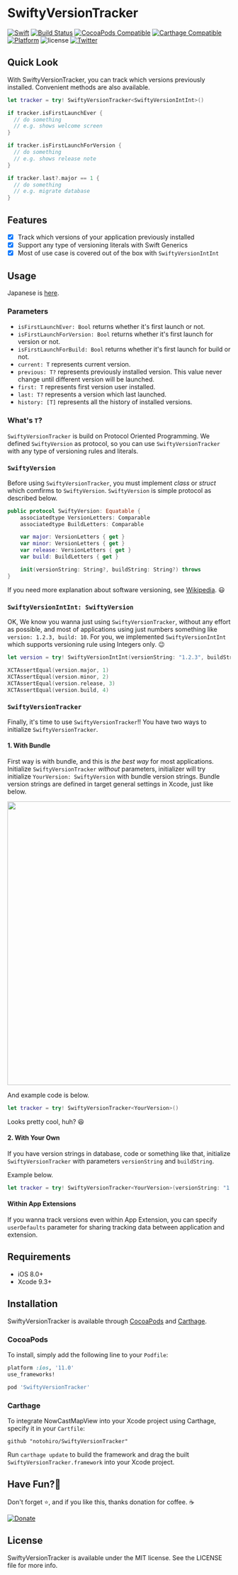 # SwiftyVersionTracker

[![Swift](https://img.shields.io/badge/Swift-4.1%2B-orange.svg)](https://swift.org)
[![Build Status](https://www.bitrise.io/app/0a56a372c9f524d7/status.svg?token=cy653i_YsFGGSC6_qNonrw&branch=master)](https://www.bitrise.io/app/0a56a372c9f524d7)
[![CocoaPods Compatible](https://img.shields.io/cocoapods/v/SwiftyVersionTracker.svg)](https://img.shields.io/cocoapods/v/SwiftyVersionTracker.svg)
[![Carthage Compatible](https://img.shields.io/badge/Carthage-compatible-4BC51D.svg?style=flat)](https://github.com/Carthage/Carthage)
[![Platform](https://img.shields.io/cocoapods/p/NowCastMapView.svg?style=flat)](http://cocoapods.org/pods/NowCastMapView)
![license](https://cocoapod-badges.herokuapp.com/l/URWeatherView/badge.png)
[![Twitter](https://img.shields.io/badge/twitter-@notohiro-blue.svg?style=flat)](http://twitter.com/notohiro)

## Quick Look
With SwiftyVersionTracker, you can track which versions previously installed. Convenient methods are also available.

```Swift
let tracker = try! SwiftyVersionTracker<SwiftyVersionIntInt>()

if tracker.isFirstLaunchEver {
  // do something
  // e.g. shows welcome screen
}

if tracker.isFirstLaunchForVersion {
  // do something
  // e.g. shows release note
}

if tracker.last?.major == 1 {
  // do something
  // e.g. migrate database
}
```

## Features

- [x] Track which versions of your application previously installed
- [x] Support any type of versioning literals with Swift Generics
- [x] Most of use case is covered out of the box with `SwiftyVersionIntInt`

## Usage

Japanese is [here](http://qiita.com/notohiro/items/5df626edbca03ca540d0).

### Parameters

- `isFirstLaunchEver: Bool` returns whether it's first launch or not.
- `isFirstLaunchForVersion: Bool` returns whether it's first launch for version or not.
- `isFirstLaunchForBuild: Bool` returns whether it's first launch for build or not.
- `current: T` represents current version.
- `previous: T?` represents previously installed version. This value never change until different version will be launched.
- `first: T` represents first version user installed.
- `last: T?` represents a version which last launched.
- `history: [T]` represents all the history of installed versions.

### What's `T`?

`SwiftyVersionTracker` is build on Protocol Oriented Programming. We defined `SwiftyVersion` as protocol, so you can use `SwiftyVersionTracker` with any type of versioning rules and literals.

### `SwiftyVersion`

Before using `SwiftyVersionTracker`, you must implement _class_ or _struct_ which comfirms to `SwiftyVersion`. `SwiftyVersion` is simple protocol as described below.

```Swift
public protocol SwiftyVersion: Equatable {
	associatedtype VersionLetters: Comparable
	associatedtype BuildLetters: Comparable

	var major: VersionLetters { get }
	var minor: VersionLetters { get }
	var release: VersionLetters { get }
	var build: BuildLetters { get }

	init(versionString: String?, buildString: String?) throws
}
```
If you need more explanation about software versioning, see [Wikipedia](https://en.wikipedia.org/wiki/Software_versioning). 😃

### `SwiftyVersionIntInt: SwiftyVersion`

OK, We know you wanna just using `SwiftyVersionTracker`, without any effort as possible, and most of applications using just numbers something like `version: 1.2.3, build: 10`. For you, we implemented `SwiftyVersionIntInt` which supports versioning rule using Integers only. 😉

```Swift
let version = try! SwiftyVersionIntInt(versionString: "1.2.3", buildString: "4")

XCTAssertEqual(version.major, 1)
XCTAssertEqual(version.minor, 2)
XCTAssertEqual(version.release, 3)
XCTAssertEqual(version.build, 4)
```

### `SwiftyVersionTracker`

Finally, it's time to use `SwiftyVersionTracker`!! You have two ways to initialize `SwiftyVersionTracker`.

#### 1. With Bundle

First way is with bundle, and this is _the best way_ for most applications. Initialize `SwiftyVersionTracker` _without_ parameters, initializer will try initialize `YourVersion: SwiftyVersion`
with bundle version strings. Bundle version strings are defined in target general settings in Xcode, just like below.

<img src="https://raw.githubusercontent.com/notohiro/SwiftyVersionTracker/master/VersionStrings.png" width="640">

And example code is below.

```Swift
let tracker = try! SwiftyVersionTracker<YourVersion>()
```
Looks pretty cool, huh? 😆

#### 2. With Your Own

If you have version strings in database, code or something like that, initialize `SwiftyVersionTracker` with parameters `versionString` and `buildString`.

Example below.

```Swift
let tracker = try! SwiftyVersionTracker<YourVersion>(versionString: "1.2.3", buildString: "a123")
```

#### Within App Extensions

If you wanna track versions even within App Extension, you can specify `userDefaults` parameter for sharing tracking data between application and extension.

## Requirements

- iOS 8.0+
- Xcode 9.3+

## Installation

SwiftyVersionTracker is available through [CocoaPods](http://cocoapods.org) and [Carthage](https://github.com/Carthage/Carthage).

### CocoaPods

To install, simply add the following line to your `Podfile`:

```ruby
platform :ios, '11.0'
use_frameworks!

pod 'SwiftyVersionTracker'
```

### Carthage

To integrate NowCastMapView into your Xcode project using Carthage, specify it in your `Cartfile`:

```ogdl
github "notohiro/SwiftyVersionTracker"
```

Run `carthage update` to build the framework and drag the built `SwiftyVersionTracker.framework` into your Xcode project.

## Have Fun?🎉

Don't forget ⭐️, and if you like this, thanks donation for coffee. ☕️

[![Donate](https://img.shields.io/badge/Donate-PayPal-green.svg)](https://www.paypal.com/cgi-bin/webscr?cmd=_donations&business=notohiro%40gmail%2ecom&lc=CZ&item_name=Hiroshi%20Noto&no_note=0&currency_code=USD&bn=PP%2dDonationsBF%3abtn_donate_LG%2egif%3aNonHostedGuest)

## License

SwiftyVersionTracker is available under the MIT license. See the LICENSE file for more info.
